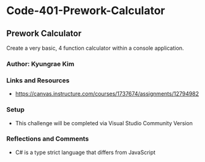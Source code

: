 # Code-401-Prework-Calculator

## Prework Calculator
Create a very basic, 4 function calculator within a console application.

### Author: Kyungrae Kim

### Links and Resources
* https://canvas.instructure.com/courses/1737674/assignments/12794982

### Setup
* This challenge will be completed via Visual Studio Community Version

### Reflections and Comments
* C# is a type strict language that differs from JavaScript